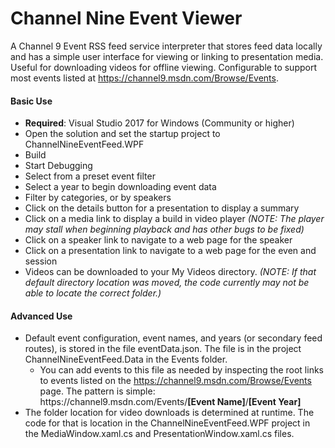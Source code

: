 # Channel Nine Event Viewer

A Channel 9 Event RSS feed service interpreter that stores feed data locally and has a simple user interface for viewing or linking to presentation media.  Useful for downloading videos for offline viewing.  Configurable to support most events listed at https://channel9.msdn.com/Browse/Events.

#### Basic Use
 - <b>Required</b>: Visual Studio 2017 for Windows (Community or higher)
 - Open the solution and set the startup project to ChannelNineEventFeed.WPF
 - Build
 - Start Debugging 
 - Select from a preset event filter
 - Select a year to begin downloading event data
 - Filter by categories, or by speakers
 - Click on the details button for a presentation to display a summary
 - Click on a media link to display a build in video player <i>(NOTE: The player may stall when beginning playback and has other bugs to be fixed)</i>
 - Click on a speaker link to navigate to a web page for the speaker
 - Click on a presentation link to navigate to a web page for the even and session
 - Videos can be downloaded to your My Videos directory.  <i>(NOTE: If that default directory location was moved, the code currently may not be able to locate the correct folder.)</i>

#### Advanced Use
 - Default event configuration, event names, and years (or secondary feed routes), is stored in the file eventData.json.  The file is in the project ChannelNineEventFeed.Data in the Events folder.
	- You can add events to this file as needed by inspecting the root links to events listed on the https://channel9.msdn.com/Browse/Events page.  The pattern is simple: https&#58;//channel9.msdn.com/Events/<b>[Event Name]</b>/<b>[Event Year]</b>
 - The folder location for video downloads is determined at runtime.  The code for that is location in the ChannelNineEventFeed.WPF project in the MediaWindow.xaml.cs and PresentationWindow.xaml.cs files.

